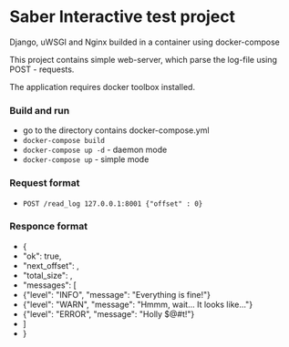# Saber Interactive test project 

Django, uWSGI and Nginx builded in a container using docker-compose

This project contains simple web-server, which parse the log-file using POST - requests. 

The application requires docker toolbox installed.

### Build and run
* go to the directory contains docker-compose.yml
* `docker-compose build`
* `docker-compose up -d` - daemon mode
* `docker-compose up`    - simple mode

### Request format
* `POST /read_log 127.0.0.1:8001 {"offset" : 0}`

### Responce format
* {
*  "ok": true,
*  "next_offset": <number>,
*  "total_size": <number>,
*  "messages": [
*    {"level": "INFO", "message": "Everything is fine!"}
*    {"level": "WARN", "message": "Hmmm, wait... It looks like..."}
*    {"level": "ERROR", "message": "Holly $@#t!"}
*  ]
* }

